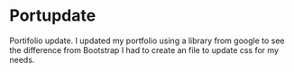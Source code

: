 # Portupdate
Portifolio update.
I updated my portfolio using a library from google to see the difference from Bootstrap
I had to create an file to update css for my needs. 
